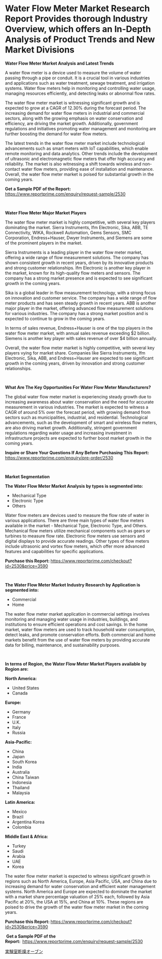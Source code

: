 <p><h1>Water Flow Meter Market Research Report Provides thorough Industry Overview, which offers an In-Depth Analysis of Product Trends and New Market Divisions</h1></p><p><strong>Water Flow Meter Market Analysis and Latest Trends</strong></p>
<p><p>A water flow meter is a device used to measure the volume of water passing through a pipe or conduit. It is a crucial tool in various industries and applications such as water treatment, sewage treatment, and irrigation systems. Water flow meters help in monitoring and controlling water usage, managing resources efficiently, and detecting leaks or abnormal flow rates.</p><p>The water flow meter market is witnessing significant growth and is expected to grow at a CAGR of 12.30% during the forecast period. The increasing demand for water flow meters in industrial and commercial sectors, along with the growing emphasis on water conservation and efficiency, are driving the market growth. Additionally, government regulations and initiatives promoting water management and monitoring are further boosting the demand for water flow meters.</p><p>The latest trends in the water flow meter market include technological advancements such as smart meters with IoT capabilities, which enable remote monitoring and data analytics. Other trends include the development of ultrasonic and electromagnetic flow meters that offer high accuracy and reliability. The market is also witnessing a shift towards wireless and non-contact water flow meters, providing ease of installation and maintenance. Overall, the water flow meter market is poised for substantial growth in the coming years.</p></p>
<p><strong>Get a Sample PDF of the Report:&nbsp;</strong> <a href="https://www.reportprime.com/enquiry/request-sample/2530">https://www.reportprime.com/enquiry/request-sample/2530</a></p>
<p>&nbsp;</p>
<p><strong>Water Flow Meter Major Market Players</strong></p>
<p><p>The water flow meter market is highly competitive, with several key players dominating the market. Sierra Instruments, Ifm Electronic, Sika, ABB, TE Connectivity, WIKA, Rockwell Automation, Gems Sensors, SMC Corporation, Endress+Hauser, Dwyer Instruments, and Siemens are some of the prominent players in the market.</p><p>Sierra Instruments is a leading player in the water flow meter market, offering a wide range of flow measurement solutions. The company has shown consistent growth in recent years, driven by its innovative products and strong customer relationships. Ifm Electronic is another key player in the market, known for its high-quality flow meters and sensors. The company has a strong market presence and is expected to see significant growth in the coming years.</p><p>Sika is a global leader in flow measurement technology, with a strong focus on innovation and customer service. The company has a wide range of flow meter products and has seen steady growth in recent years. ABB is another major player in the market, offering advanced flow measurement solutions for various industries. The company has a strong market position and is expected to continue to grow in the coming years.</p><p>In terms of sales revenue, Endress+Hauser is one of the top players in the water flow meter market, with annual sales revenue exceeding $2 billion. Siemens is another key player with sales revenue of over $4 billion annually.</p><p>Overall, the water flow meter market is highly competitive, with several key players vying for market share. Companies like Sierra Instruments, Ifm Electronic, Sika, ABB, and Endress+Hauser are expected to see significant growth in the coming years, driven by innovation and strong customer relationships.</p></p>
<p>&nbsp;</p>
<p><strong>What Are The Key Opportunities For Water Flow Meter Manufacturers?</strong></p>
<p><p>The global water flow meter market is experiencing steady growth due to increasing awareness about water conservation and the need for accurate measurement in various industries. The market is expected to witness a CAGR of around 5% over the forecast period, with growing demand from sectors such as municipalities, industrial, and residential. Technological advancements, such as the development of smart and wireless flow meters, are also driving market growth. Additionally, stringent government regulations regarding water usage and increasing investment in infrastructure projects are expected to further boost market growth in the coming years.</p></p>
<p><strong>Inquire or Share Your Questions If Any Before Purchasing This Report:</strong> <a href="https://www.reportprime.com/enquiry/pre-order/2530">https://www.reportprime.com/enquiry/pre-order/2530</a></p>
<p>&nbsp;</p>
<p><strong>Market Segmentation</strong></p>
<p><strong>The Water Flow Meter Market Analysis by types is segmented into:</strong></p>
<p><ul><li>Mechanical Type</li><li>Electronic Type</li><li>Others</li></ul></p>
<p><p>Water flow meters are devices used to measure the flow rate of water in various applications. There are three main types of water flow meters available in the market - Mechanical Type, Electronic Type, and Others. Mechanical flow meters utilize mechanical components such as gears or turbines to measure flow rate. Electronic flow meters use sensors and digital displays to provide accurate readings. Other types of flow meters include ultrasonic and vortex flow meters, which offer more advanced features and capabilities for specific applications.</p></p>
<p><strong>Purchase this Report:&nbsp;</strong><a href="https://www.reportprime.com/checkout?id=2530&price=3590">https://www.reportprime.com/checkout?id=2530&price=3590</a></p>
<p>&nbsp;</p>
<p><strong>The Water Flow Meter Market Industry Research by Application is segmented into:</strong></p>
<p><ul><li>Commercial</li><li>Home</li></ul></p>
<p><p>The water flow meter market application in commercial settings involves monitoring and managing water usage in industries, buildings, and institutions to ensure efficient operations and cost savings. In the home market, water flow meters are used to track household water consumption, detect leaks, and promote conservation efforts. Both commercial and home markets benefit from the use of water flow meters by providing accurate data for billing, maintenance, and sustainability purposes.</p></p>
<p>&nbsp;</p>
<p><strong>In terms of Region, the Water Flow Meter Market Players available by Region are:</strong></p>
<p>
    <p> <strong> North America: </strong>
        <ul>
            <li>United States</li>
            <li>Canada</li>
        </ul>
        </p> 
    <p> <strong> Europe: </strong>
        <ul>
            <li>Germany</li>
            <li>France</li>
            <li>U.K.</li>
            <li>Italy</li>
            <li>Russia</li>
        </ul>
        </p> 
    <p> <strong> Asia-Pacific: </strong>
        <ul>
            <li>China</li>
            <li>Japan</li>
            <li>South Korea</li>
            <li>India</li>
            <li>Australia</li>
            <li>China Taiwan</li>
            <li>Indonesia</li>
            <li>Thailand</li>
            <li>Malaysia</li>
        </ul>
        </p> 
    <p> <strong> Latin America: </strong>
        <ul>
            <li>Mexico</li>
            <li>Brazil</li>
            <li>Argentina Korea</li>
            <li>Colombia</li>
        </ul>
        </p> 
    <p> <strong> Middle East & Africa: </strong>
        <ul>
            <li>Turkey</li>
            <li>Saudi</li>
            <li>Arabia</li>
            <li>UAE</li>
            <li>Korea</li>
        </ul>
    </p>
    </p>
<p><p>The water flow meter market is expected to witness significant growth in regions such as North America, Europe, Asia Pacific, USA, and China due to increasing demand for water conservation and efficient water management systems. North America and Europe are expected to dominate the market with a market share percentage valuation of 25% each, followed by Asia Pacific at 20%, the USA at 15%, and China at 10%. These regions are poised to drive the growth of the water flow meter market in the coming years.</p></p>
<p><strong>Purchase this Report: </strong><a href="https://www.reportprime.com/checkout?id=2530&price=3590">https://www.reportprime.com/checkout?id=2530&price=3590</a></p>
<p>&nbsp;<strong>Get a Sample PDF of the Report:&nbsp;&nbsp;</strong><a href="https://www.reportprime.com/enquiry/request-sample/2530">https://www.reportprime.com/enquiry/request-sample/2530</a></p>
<p><strong></strong></p>
<p><p><a href="https://github.com/mreklxf44233/Market-Research-Report-List-1/blob/main/360259811723.md">実験室乾燥オーブン</a></p></p>